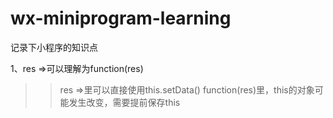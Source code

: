 # wx-miniprogram-learning
记录下小程序的知识点<br>

1、res =>可以理解为function(res)<br>
>>res =>里可以直接使用this.setData()
function(res)里，this的对象可能发生改变，需要提前保存this<br>
